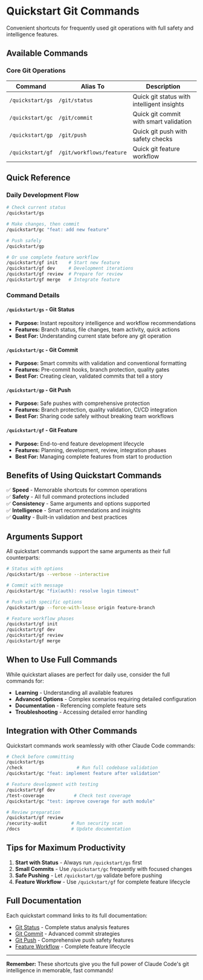 # Quickstart Git Commands

Convenient shortcuts for frequently used git operations with full safety and intelligence features.

## Available Commands

### Core Git Operations

| Command | Alias To | Description |
|---------|----------|-------------|
| `/quickstart/gs` | `/git/status` | Quick git status with intelligent insights |
| `/quickstart/gc` | `/git/commit` | Quick git commit with smart validation |
| `/quickstart/gp` | `/git/push` | Quick git push with safety checks |
| `/quickstart/gf` | `/git/workflows/feature` | Quick git feature workflow |

## Quick Reference

### Daily Development Flow
```bash
# Check current status
/quickstart/gs

# Make changes, then commit
/quickstart/gc "feat: add new feature"

# Push safely
/quickstart/gp

# Or use complete feature workflow
/quickstart/gf init    # Start new feature
/quickstart/gf dev     # Development iterations  
/quickstart/gf review  # Prepare for review
/quickstart/gf merge   # Integrate feature
```

### Command Details

#### `/quickstart/gs` - Git Status
- **Purpose:** Instant repository intelligence and workflow recommendations
- **Features:** Branch status, file changes, team activity, quick actions
- **Best For:** Understanding current state before any git operation

#### `/quickstart/gc` - Git Commit  
- **Purpose:** Smart commits with validation and conventional formatting
- **Features:** Pre-commit hooks, branch protection, quality gates
- **Best For:** Creating clean, validated commits that tell a story

#### `/quickstart/gp` - Git Push
- **Purpose:** Safe pushes with comprehensive protection
- **Features:** Branch protection, quality validation, CI/CD integration
- **Best For:** Sharing code safely without breaking team workflows

#### `/quickstart/gf` - Git Feature
- **Purpose:** End-to-end feature development lifecycle
- **Features:** Planning, development, review, integration phases
- **Best For:** Managing complete features from start to production

## Benefits of Using Quickstart Commands

✅ **Speed** - Memorable shortcuts for common operations  
✅ **Safety** - All full command protections included  
✅ **Consistency** - Same arguments and options supported  
✅ **Intelligence** - Smart recommendations and insights  
✅ **Quality** - Built-in validation and best practices  

## Arguments Support

All quickstart commands support the same arguments as their full counterparts:

```bash
# Status with options
/quickstart/gs --verbose --interactive

# Commit with message
/quickstart/gc "fix(auth): resolve login timeout"

# Push with specific options
/quickstart/gp --force-with-lease origin feature-branch

# Feature workflow phases
/quickstart/gf init
/quickstart/gf dev  
/quickstart/gf review
/quickstart/gf merge
```

## When to Use Full Commands

While quickstart aliases are perfect for daily use, consider the full commands for:

- **Learning** - Understanding all available features
- **Advanced Options** - Complex scenarios requiring detailed configuration
- **Documentation** - Referencing complete feature sets
- **Troubleshooting** - Accessing detailed error handling

## Integration with Other Commands

Quickstart commands work seamlessly with other Claude Code commands:

```bash
# Check before committing
/quickstart/gs
/check                    # Run full codebase validation
/quickstart/gc "feat: implement feature after validation"

# Feature development with testing
/quickstart/gf dev
/test-coverage           # Check test coverage
/quickstart/gc "test: improve coverage for auth module"

# Review preparation
/quickstart/gf review
/security-audit         # Run security scan
/docs                   # Update documentation
```

## Tips for Maximum Productivity

1. **Start with Status** - Always run `/quickstart/gs` first
2. **Small Commits** - Use `/quickstart/gc` frequently with focused changes
3. **Safe Pushing** - Let `/quickstart/gp` validate before pushing
4. **Feature Workflow** - Use `/quickstart/gf` for complete feature lifecycle

## Full Documentation

Each quickstart command links to its full documentation:

- [Git Status](/git/status.md) - Complete status analysis features
- [Git Commit](/git/commit.md) - Advanced commit strategies  
- [Git Push](/git/push.md) - Comprehensive push safety features
- [Feature Workflow](/git/workflows/feature.md) - Complete feature lifecycle

---

**Remember:** These shortcuts give you the full power of Claude Code's git intelligence in memorable, fast commands!